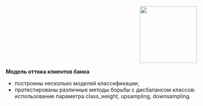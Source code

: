 <div id="header" align="right">
  <img src="https://media.giphy.com/media/3o6Ztm0VpFKWc5YSUE/giphy.gif" width="150"/>
</div>


**Модель оттока клиентов банка**
- построены несколько моделей классификации, 
- протестированы различные методы борьбы с дисбалансом классов: использование параметра class_weight, upsampling, downsampling.
